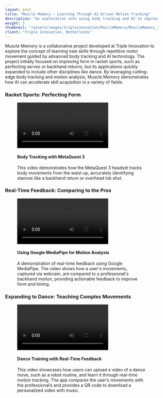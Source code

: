 ```yaml
---
layout: post
title: "Muscle Memory – Learning Through AI-Driven Motion Tracking"
description: "An exploration into using body tracking and AI to improve skills in racket sports, dance, and more through real-time feedback and repetition."
weight: 5
thumbnail: "/assets/images/tripleinnovation/MuscleMemory/MuscleMemory_1.jpg"
client: "Triple Innovation, Netherlands"
---
```


Muscle Memory is a collaborative project developed at Triple Innovation to explore the concept of learning new skills through repetitive motor movement guided by advanced body tracking and AI technology. The project initially focused on improving form in racket sports, such as perfecting serves or backhand returns, but its applications quickly expanded to include other disciplines like dance. By leveraging cutting-edge body tracking and motion analysis, Muscle Memory demonstrates how AI can accelerate skill acquisition in a variety of fields.

### Racket Sports: Perfecting Form
<figure class="figure-full">
  <video controls crossorigin playsinline>
    <source src="/assets/images/tripleinnovation/MuscleMemory/MuscleMemory_2_1080.mp4" type="video/mp4">
  </video>
  <figcaption>
    <h4>Body Tracking with MetaQuest 3</h4>
    <p>
      This video demonstrates how the MetaQuest 3 headset tracks body movements from the waist up, accurately identifying stances like a backhand return or overhead lob shot.
    </p>
  </figcaption>
</figure>

### Real-Time Feedback: Comparing to the Pros
<figure class="figure-full">
  <video controls crossorigin playsinline>
    <source src="/assets/images/tripleinnovation/MuscleMemory/MuscleMemory_3_1080.mp4" type="video/mp4">
  </video>
  <figcaption>
    <h4>Using Google MediaPipe for Motion Analysis</h4>
    <p>
      A demonstration of real-time feedback using Google MediaPipe. The video shows how a user's movements, captured via webcam, are compared to a professional's backhand motion, providing actionable feedback to improve form and timing.
    </p>
  </figcaption>
</figure>

### Expanding to Dance: Teaching Complex Movements
<figure class="figure-full">
  <video controls crossorigin playsinline>
    <source src="/assets/images/tripleinnovation/MuscleMemory/MuscleMemory_4_1080.mp4" type="video/mp4">
  </video>
  <figcaption>
    <h4>Dance Training with Real-Time Feedback</h4>
    <p>
      This video showcases how users can upload a video of a dance move, such as a robot routine, and learn it through real-time motion tracking. The app compares the user’s movements with the professional’s and provides a QR code to download a personalized video with music.
    </p>
  </figcaption>
</figure>


<!-- <figure class="figure-full">
  <video controls crossorigin playsinline>
    <source src="/assets/images/tripleinnovation/MuscleMemory/MuscleMemory_5_1080.mp4" type="video/mp4">
  </video>
</figure>

<figure class="figure-full">
  <video controls crossorigin playsinline>
    <source src="/assets/images/tripleinnovation/MuscleMemory/MuscleMemory_6_1080.mp4" type="video/mp4">
  </video>
</figure> -->